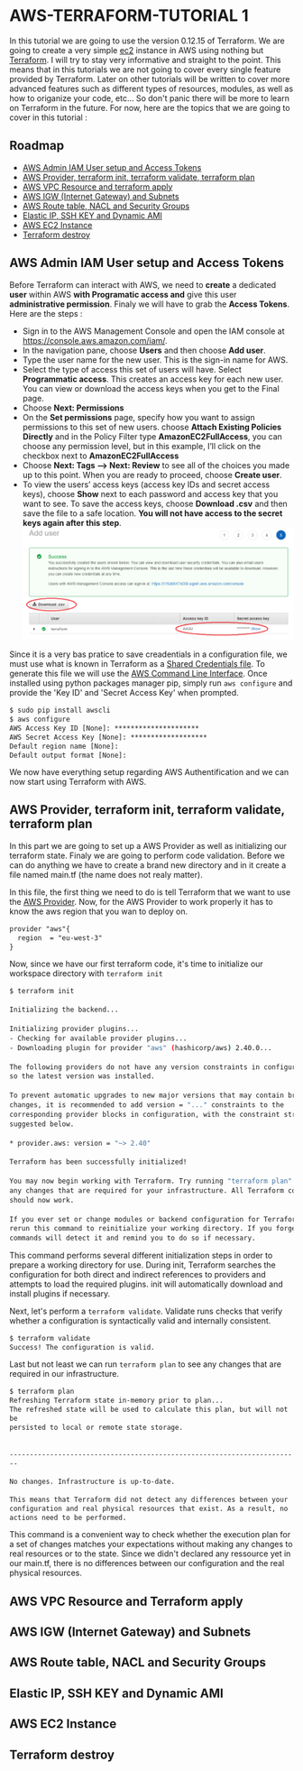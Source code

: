 # AWS-TERRAFORM-TUTORIAL 1
In this tutorial we are going to use the version 0.12.15 of Terraform. We are going to create a very simple [ec2](https://aws.amazon.com/en/ec2/) instance in AWS using nothing but [Terraform](https://www.terraform.io/). I will try to stay very informative and straight to the point. This means that in this tutorials we are not going to cover every single feature provided by Terraform. Later on other tutorials will be written to cover more advanced features such as different types of resources, modules, as well as how to origanize your code, etc... So don't panic there will be more to learn on Terraform in the future. For now, here are the topics that we are going to cover in this tutorial :



## Roadmap
- [AWS Admin IAM User setup and Access Tokens](#AWS-Admin-IAM-User-setup-and-Access-Tokens)
- [AWS Provider, terraform init, terraform validate, terraform plan](#AWS-Provider,-terraform-init,-terraform-validate,-terraform-plan)
- [AWS VPC Resource and terraform apply](#AWS-VPC-Resource-and-terraform-apply)
- [AWS IGW (Internet Gateway) and Subnets](#AWS-IGW-(Internet-Gateway)-and-Subnets)
- [AWS Route table, NACL and Security Groups](#AWS-Route-table,-NACL-and-Security-Groups)
- [Elastic IP, SSH KEY and Dynamic AMI](#Elastic-IP,-SSH-KEY-and-Dynamic-AMI)
- [AWS EC2 Instance](#AWS-EC2-Instance)
- [Terraform destroy](#Terraform-destroy)

## AWS Admin IAM User setup and Access Tokens
Before Terraform can interact with AWS, we need to **create** a dedicated **user** within AWS **with Programatic access and** give this user **administrative permission**. Finaly we will have to grab the **Access Tokens**.
Here are the steps :
- Sign in to the AWS Management Console and open the IAM console at https://console.aws.amazon.com/iam/.
- In the navigation pane, choose **Users** and then choose **Add user**.
- Type the user name for the new user. This is the sign-in name for AWS.
- Select the type of access this set of users will have.
Select **Programmatic access**. This creates an access key for each new user. You can view or download the access keys when you get to the Final page.
- Choose **Next: Permissions**
- On the **Set permissions** page, specify how you want to assign permissions to this set of new users. choose **Attach Existing Policies Directly** and in the Policy Filter type **AmazonEC2FullAccess**, you can choose any permission level, but in this example, I’ll click on the checkbox next to **AmazonEC2FullAccess**
- Choose **Next: Tags –> Next: Review** to see all of the choices you made up to this point. When you are ready to proceed, choose **Create user**.
- To view the users’ access keys (access key IDs and secret access keys), choose **Show** next to each password and access key that you want to see. To save the access keys, choose **Download .csv** and then save the file to a safe location. **You will not have access to the secret keys again after this step**.![](assets/aws-new-programatic-user-step4.png)

Since it is a very bas pratice to save creadentials in a configuration file, we must use what is known in Terraform as a [Shared Credentials file](https://www.terraform.io/docs/providers/aws/index.html#shared-credentials-file). To generate this file we will use the [AWS Command Line Interface](https://aws.amazon.com/en/cli). Once installed using python packages manager pip, simply run ```aws configure``` and provide the 'Key ID' and 'Secret Access Key' when prompted.

```
$ sudo pip install awscli
$ aws configure
AWS Access Key ID [None]: *********************
AWS Secret Access Key [None]: *******************
Default region name [None]:
Default output format [None]:
```

We now have everything setup regarding AWS Authentification and we can now start using Terraform with AWS.

## AWS Provider, terraform init, terraform validate, terraform plan
In this part we are going to set up a AWS Provider as well as initializing our terraform state. Finaly we are going to perform code validation. Before we can do anything we have to create a brand new directory and in it create a file named main.tf (the name does not realy matter).

In this file, the first thing we need to do is tell Terraform that we want to use the [AWS Provider](https://www.terraform.io/docs/providers/aws/index.html). Now, for the AWS Provider to work properly it has to know the aws region that you wan to deploy on.

```hcl
provider "aws"{
  region  = "eu-west-3"
}
```
Now, since we have our first terraform code, it's time to initialize our workspace directory with ```terraform init```
```bash
$ terraform init                                                                  
                                                                                  
Initializing the backend...                                                       
                                                                                  
Initializing provider plugins...                                                  
- Checking for available provider plugins...                                      
- Downloading plugin for provider "aws" (hashicorp/aws) 2.40.0...                 
                                                                                  
The following providers do not have any version constraints in configuration,     
so the latest version was installed.                                              
                                                                                  
To prevent automatic upgrades to new major versions that may contain breaking     
changes, it is recommended to add version = "..." constraints to the              
corresponding provider blocks in configuration, with the constraint strings       
suggested below.                                                                  
                                                                                  
* provider.aws: version = "~> 2.40"                                               
                                                                                  
Terraform has been successfully initialized!                                      
                                                                                  
You may now begin working with Terraform. Try running "terraform plan" to see     
any changes that are required for your infrastructure. All Terraform commands     
should now work.                                                                  
                                                                                  
If you ever set or change modules or backend configuration for Terraform,         
rerun this command to reinitialize your working directory. If you forget, other   
commands will detect it and remind you to do so if necessary.                     
```
This command performs several different initialization steps in order to prepare a working directory for use. During init, Terraform searches the configuration for both direct and indirect references to providers and attempts to load the required plugins. init will automatically download and install plugins if necessary.

Next, let's perform a ```terraform validate```. Validate runs checks that verify whether a configuration is syntactically valid and internally consistent.

```
$ terraform validate
Success! The configuration is valid.
```

Last but not least we can run ```terraform plan``` to see any changes that are required in our infrastructure. 

```
$ terraform plan
Refreshing Terraform state in-memory prior to plan...
The refreshed state will be used to calculate this plan, but will not be
persisted to local or remote state storage.


------------------------------------------------------------------------

No changes. Infrastructure is up-to-date.

This means that Terraform did not detect any differences between your
configuration and real physical resources that exist. As a result, no
actions need to be performed.
```
This command is a convenient way to check whether the execution plan for a set of changes matches your expectations without making any changes to real resources or to the state. Since we didn't declared any ressource yet in our main.tf, there is no differences between our configuration and the real physical resources.



## AWS VPC Resource and Terraform apply



## AWS IGW (Internet Gateway) and Subnets



## AWS Route table, NACL and Security Groups



## Elastic IP, SSH KEY and Dynamic AMI



## AWS EC2 Instance



## Terraform destroy